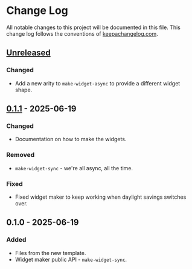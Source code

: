 # Change Log
All notable changes to this project will be documented in this file. This change log follows the conventions of [keepachangelog.com](http://keepachangelog.com/).

## [Unreleased]
### Changed
- Add a new arity to `make-widget-async` to provide a different widget shape.

## [0.1.1] - 2025-06-19
### Changed
- Documentation on how to make the widgets.

### Removed
- `make-widget-sync` - we're all async, all the time.

### Fixed
- Fixed widget maker to keep working when daylight savings switches over.

## 0.1.0 - 2025-06-19
### Added
- Files from the new template.
- Widget maker public API - `make-widget-sync`.

[Unreleased]: https://github.com/team-challenge/marketplace-shum/compare/0.1.1...HEAD
[0.1.1]: https://github.com/team-challenge/marketplace-shum/compare/0.1.0...0.1.1
